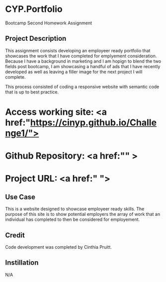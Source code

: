 # CYP.Portfolio
Bootcamp Second Homework Assignment

## Project Description 
This assignment consists developing an employeer ready portfolio that showcases the work that I have completed for emplyement consideration. Because I have a background in marketing and I am hopign to blend the two fields post bootcamp, I am showcasing a handful of ads that I have recently developed as well as leaving a filler image for the next project I will complete. 

This process consisted of coding a responsive website with semantic code that is up to best practice. 

# Access working site: <a href:"https://cinyp.github.io/Challenge1/">

# Github Repository: <a href:"" >

# Project URL: <a href:" ">

## Use Case 
This is a website designed to showcase employeer ready skills. The purpose of this site is to show potential employers the array of work that an individual has completed to then be considered for employement. 

## Credit
 Code development was  completed by Cinthia Pruitt. 

## Instillation 
N/A 
